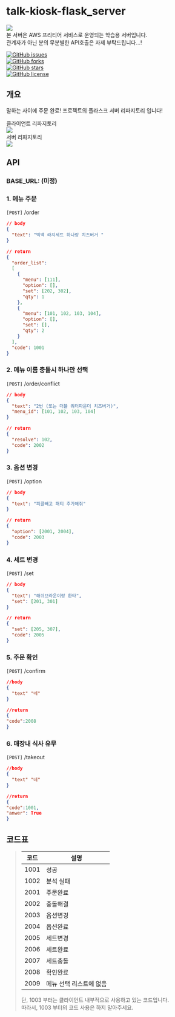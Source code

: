 # talk-kiosk-flask_server

<img src="https://img.shields.io/badge/%E2%80%BB-%EC%A3%BC%EC%9D%98%EC%82%AC%ED%95%AD-yellow" />\
본 서버은 AWS 프리티어 서비스로 운영되는 학습용 서버입니다.\
관계자가 아닌 분의 무분별한 API호출은 자제 부탁드립니다...!

<a href="https://github.com/Fantastic5-Team/talk-kiosk-flask_server/issues"><img alt="GitHub issues" src="https://img.shields.io/github/issues/Fantastic5-Team/talk-kiosk-flask_server"></a>\
<a href="https://github.com/Fantastic5-Team/talk-kiosk-flask_server/network"><img alt="GitHub forks" src="https://img.shields.io/github/forks/Fantastic5-Team/talk-kiosk-flask_server"></a>\
<a href="https://github.com/Fantastic5-Team/talk-kiosk-flask_server/stargazers"><img alt="GitHub stars" src="https://img.shields.io/github/stars/Fantastic5-Team/talk-kiosk-flask_server?color=yellow"></a>\
<a href="https://github.com/Fantastic5-Team/talk-kiosk-flask_server"><img alt="GitHub license" src="https://img.shields.io/github/license/Fantastic5-Team/talk-kiosk-flask_server"></a>

## 개요
말하는 사이에 주문 완료! 프로젝트의 플라스크 서버 리파지토리 입니다!

클라이언트 리파지토리\
<a href="https://github.com/Fantastic5-Team/talk-kiosk-client" target="_blank">
  <img src="https://img.shields.io/badge/GitHub-talk--kiosk--client-brightgreen?style=for-the-badge&logo=github" />
</a>\
서버 리파지토리\
<a href="https://github.com/Fantastic5-Team/talk-kiosk-server" target="_blank">
  <img src="https://img.shields.io/badge/GitHub-talk--kiosk--server-brightgreen?style=for-the-badge&logo=github" />
</a>

## API
### BASE_URL: (미정)

### 1. 메뉴 주문
  `[POST]` /order
  ```json
  // body
  {
    "text": "빅맥 라지세트 하나랑 치즈버거 "
  }
  ```
  ```json
  // return
  {
    "order_list": 
    [
      {
        "menu": [111],
        "option": [],
        "set": [202, 302],
        "qty": 1
      },
      {
        "menu": [101, 102, 103, 104],
        "option": [],
        "set": [],
        "qty": 2
      }
    ],
    "code": 1001
  }
  ```
  
### 2. 메뉴 이름 충돌시 하나만 선택
  `[POST]` /order/conflict
  ```json
  // body
  {
    "text": "2번 (또는 더블 쿼터파운더 치즈버거)",
    "menu_id": [101, 102, 103, 104]
  }
  ```
  ```json
  // return
  {
    "resolve": 102,
    "code": 2002
  }
  ```
  
### 3. 옵션 변경
  `[POST]` /option
  ```json
  // body
  {
    "text": "피클빼고 패티 추가해줘"
  }
  ```
  ```json
  // return
  {
    "option": [2001, 2004],
    "code": 2003
  }
  ```
  
### 4. 세트 변경
  `[POST]` /set
  ```json
  // body
  {
    "text": "해쉬브라운이랑 환타",
    "set": [201, 301]
  }
  ```
  ```json
  // return
  {
    "set": [205, 307],
    "code": 2005
  }
  ```

### 5. 주문 확인
  `[POST]` /confirm
  ```json
  //body
  {
    "text" "네"
  }
  ```
  ```json
  //return
  {
  "code":2008
  }
  ```

### 6. 매장내 식사 유무
  `[POST]` /takeout
  ```json
  //body
  {
    "text" "네"
  }
  ```
  ```json
  //return
  {
  "code":1001,
  "anwer": True
  }
  ```



## 코드표
> | 코드 | 설명 |
> |---|---|
> | 1001 | 성공 |
> | 1002 | 분석 실패 |
> | 2001 | 주문완료 |
> | 2002 | 충돌해결 |
> | 2003 | 옵션변경 |
> | 2004 | 옵션완료 |
> | 2005 | 세트변경 |
> | 2006 | 세트완료 |
> | 2007 | 세트충돌 |
> | 2008 | 확인완료 |
> | 2009 | 메뉴 선택 리스트에 없음|
>
> 단, 1003 부터는 클라이언트 내부적으로 사용하고 있는 코드입니다.\
> 따라서, 1003 부터의 코드 사용은 하지 말아주세요.
